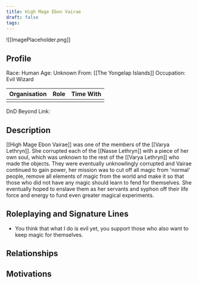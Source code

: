 ```yaml
---
title: High Mage Ebon Vairae
draft: false
tags:
---
```

![[ImagePlaceholder.png]]

## Profile
Race: Human
Age: Unknown
From: [[The Yongelap Islands]] 
Occupation: Evil Wizard

| Organisation | Role | Time With |
| ------------ | ---- | --------- |
|              |      |           

DnD Beyond Link:

## Description
[[High Mage Ebon Vairae]] was one of the members of the [[Varya Lethryn]]. She corrupted each of the [[Nasse Lethryn]] with a piece of her own soul, which was unknown to the rest of the [[Varya Lethryn]] who made the objects. They were eventually unknowlingly corrupted and Vairae continued to gain power, her mission was to cut off all magic from 'normal' people, remove all elements of magic from the world and make it so that those who did not have any magic should learn to fend for themselves. She eventually hoped to enslave them as her servants and syphon off their life force and energy to fund even greater magical experiments.
## Roleplaying and Signature Lines
- You think that what I do is evil yet, you support those who also want to keep magic for themselves.
## Relationships

## Motivations




